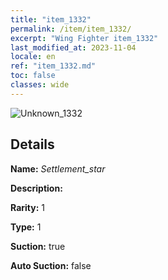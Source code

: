 ```yaml
---
title: "item_1332"
permalink: /item/item_1332/
excerpt: "Wing Fighter item_1332"
last_modified_at: 2023-11-04
locale: en
ref: "item_1332.md"
toc: false
classes: wide
---
```



 ![Unknown_1332](/images/item/Settlement_star_p.png)



## Details

 **Name:** *Settlement_star* 

 **Description:** 

 **Rarity:** 1 

 **Type:** 1 

 **Suction:** true 

 **Auto Suction:** false 


